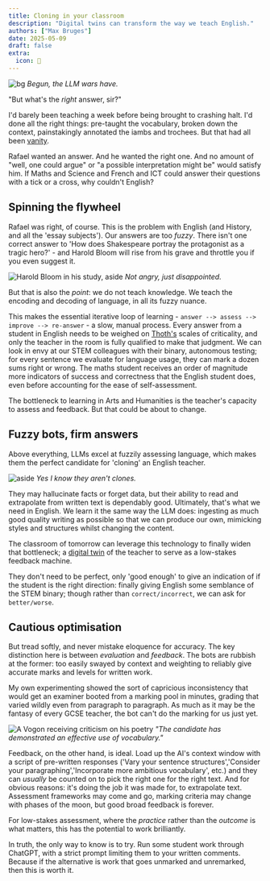 ```yaml
---
title: Cloning in your classroom
description: "Digital twins can transform the way we teach English."
authors: ["Max Bruges"]
date: 2025-05-09
draft: false
extra:
  icon: 👯
---
```


![bg](https://static1.srcdn.com/wordpress/wp-content/uploads/2021/03/The-Grand-Army-of-the-Republic-in-Attack-of-the-Clones.jpg)
*Begun, the LLM wars have.*

"But what's the _right_ answer, sir?"

I'd barely been teaching a week before being brought to crashing halt. I'd done all the right things: pre-taught the vocabulary, broken down the context, painstakingly annotated the iambs and trochees. But that had all been [vanity](https://www.biblegateway.com/passage/?search=ecclesiastes%201&version=KJV).

Rafael wanted an answer. And he wanted the right one. And no amount of "well, one could argue" or "a possible interpretation might be" would satisfy him. If Maths and Science and French and ICT could answer their questions with a tick or a cross, why couldn't English?

## Spinning the flywheel

Rafael was right, of course. This is the problem with English (and History, and all the 'essay subjects'). Our answers are too _fuzzy_. There isn't one correct answer to 'How does Shakespeare portray the protagonist as a tragic hero?' - and Harold Bloom will rise from his grave and throttle you if you even suggest it.

![Harold Bloom in his study, aside](https://upload.wikimedia.org/wikipedia/commons/thumb/9/91/Harold_Bloom%2C_literary_critic%2C_author%2C_teacher_at_Yale.jpg/330px-Harold_Bloom%2C_literary_critic%2C_author%2C_teacher_at_Yale.jpg)
*Not angry, just disappointed.*

But that is also the _point_: we do not teach knowledge. We teach the encoding and decoding of language, in all its fuzzy nuance.

This makes the essential iterative loop of learning - `answer --> assess --> improve --> re-answer` - a slow, manual process. Every answer from a student in English needs to be weighed on [Thoth's](https://en.wikipedia.org/wiki/Thoth) scales of criticality, and only the teacher in the room is fully qualified to make that judgment. We can look in envy at our STEM colleagues with their binary, autonomous testing; for every sentence we evaluate for language usage, they can mark a dozen sums right or wrong. The maths student receives an order of magnitude more indicators of success and correctness that the English student does, even before accounting for the ease of self-assessment.

The bottleneck to learning in Arts and Humanities is the teacher's capacity to assess and feedback. But that could be about to change.

## Fuzzy bots, firm answers

Above everything, LLMs excel at fuzzily assessing language, which makes them the perfect candidate for 'cloning' an English teacher.

![aside](https://i.pinimg.com/originals/9b/60/e3/9b60e33ceab6bb24b8d4f81cad4b6d57.jpg)
*Yes I know they aren't clones.*

They may hallucinate facts or forget data, but their ability to read and extrapolate from written text is dependably good. Ultimately, that's what we need in English. We learn it the same way the LLM does: ingesting as much good quality writing as possible so that we can produce our own, mimicking styles and structures whilst changing the content.

The classroom of tomorrow can leverage this technology to finally widen that bottleneck; a [digital twin](https://en.wikipedia.org/wiki/Digital_twin) of the teacher to serve as a low-stakes feedback machine.

They don't need to be perfect, only 'good enough' to give an indication of if the student is the right direction: finally giving English some semblance of the STEM binary; though rather than `correct/incorrect`, we can ask for `better/worse`.

## Cautious optimisation

But tread softly, and never mistake eloquence for accuracy. The key distinction here is between *evaluation* and *feedback*. The bots are rubbish at the former: too easily swayed by context and weighting to reliably give accurate marks and levels for written work.

My own experimenting showed the sort of capricious inconsistency that would get an examiner booted from a marking pool in minutes, grading that varied wildly even from paragraph to paragraph. As much as it may be the fantasy of every GCSE teacher, the bot can't do the marking for us just yet.

![A Vogon receiving criticism on his poetry](https://static.wikia.nocookie.net/hitchhikers/images/6/67/FilmVogonPoetry.jpg/revision/latest/scale-to-width-down/1000?cb=20180912170329)
*"The candidate has demonstrated an effective use of vocabulary."*

Feedback, on the other hand, is ideal. Load up the AI's context window with a script of pre-written responses ('Vary your sentence structures','Consider your paragraphing','Incorporate more ambitious vocabulary', etc.) and they can _usually_ be counted on to pick the right one for the right text. And for obvious reasons: it's doing the job it was made for, to extrapolate text. Assessment frameworks may come and go, marking criteria may change with phases of the moon, but good broad feedback is forever.

For low-stakes assessment, where the _practice_ rather than the _outcome_ is what matters, this has the potential to work brilliantly.

In truth, the only way to know is to try. Run some student work through ChatGPT, with a strict prompt limiting them to your written comments. Because if the alternative is work that goes unmarked and unremarked, then this is worth it.

